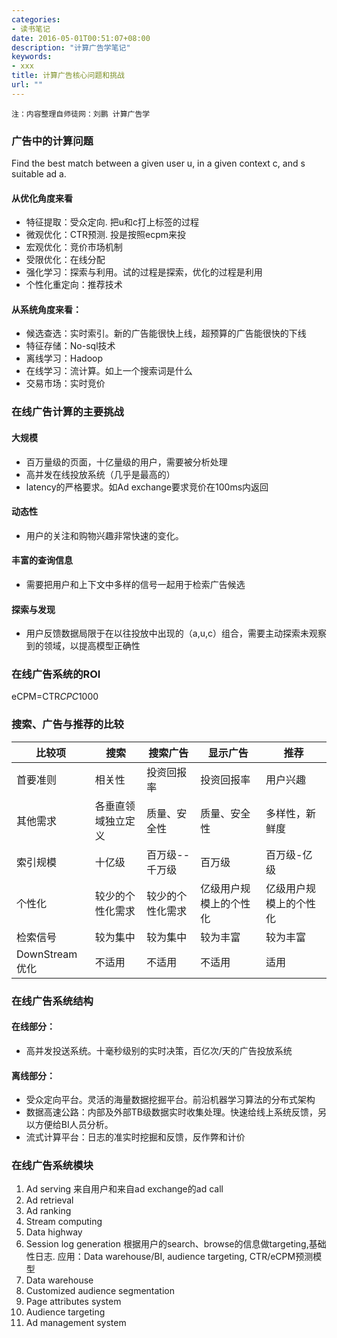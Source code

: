 ```yaml
---
categories:
- 读书笔记
date: 2016-05-01T00:51:07+08:00
description: "计算广告学笔记"
keywords:
- xxx
title: 计算广告核心问题和挑战
url: ""
---
```


```
注：内容整理自师徒网：刘鹏 计算广告学
```

### 广告中的计算问题
Find the best match between a given user u, in a given context c, and s suitable ad a.

#### 从优化角度来看
- 特征提取：受众定向. 把u和c打上标签的过程
- 微观优化：CTR预测. 投是按照ecpm来投
- 宏观优化：竞价市场机制
- 受限优化：在线分配
- 强化学习：探索与利用。试的过程是探索，优化的过程是利用
- 个性化重定向：推荐技术

#### 从系统角度来看：
- 候选查选：实时索引。新的广告能很快上线，超预算的广告能很快的下线
- 特征存储：No-sql技术
- 离线学习：Hadoop
- 在线学习：流计算。如上一个搜索词是什么
- 交易市场：实时竞价

### 在线广告计算的主要挑战

#### 大规模

- 百万量级的页面，十亿量级的用户，需要被分析处理
- 高并发在线投放系统（几乎是最高的）
- latency的严格要求。如Ad exchange要求竞价在100ms内返回

#### 动态性

- 用户的关注和购物兴趣非常快速的变化。

#### 丰富的查询信息

- 需要把用户和上下文中多样的信号一起用于检索广告候选

#### 探索与发现

- 用户反馈数据局限于在以往投放中出现的（a,u,c）组合，需要主动探索未观察到的领域，以提高模型正确性

### 在线广告系统的ROI

eCPM=CTR*CPC*1000

### 搜索、广告与推荐的比较

|比较项|搜索|搜索广告|	显示广告|推荐|
|----|----|----|----|----|
|首要准则| 	相关性	|投资回报率	|投资回报率	|用户兴趣| 
|其他需求|	各垂直领域独立定义|	质量、安全性|	质量、安全性	|多样性，新鲜度|
|索引规模|	十亿级	|百万级--千万级	|百万级	|百万级-亿级|
|个性化|	较少的个性化需求|	较少的个性化需求|	亿级用户规模上的个性化|	亿级用户规模上的个性化|
|检索信号|	较为集中	|较为集中|	较为丰富|	较为丰富|
|DownStream优化|	不适用|	不适用|	不适用	|适用|


### 在线广告系统结构

#### 在线部分：

- 高并发投送系统。十毫秒级别的实时决策，百亿次/天的广告投放系统

#### 离线部分：

- 受众定向平台。灵活的海量数据挖掘平台。前沿机器学习算法的分布式架构
- 数据高速公路：内部及外部TB级数据实时收集处理。快速给线上系统反馈，另以方便给BI人员分析。
- 流式计算平台：日志的准实时挖掘和反馈，反作弊和计价

### 在线广告系统模块

1. Ad serving  来自用户和来自ad exchange的ad call
2. Ad retrieval
3. Ad ranking
4. Stream computing
5. Data highway
6. Session log generation 根据用户的search、browse的信息做targeting,基础性日志. 应用：Data warehouse/BI, audience targeting, CTR/eCPM预测模型
7. Data warehouse
8. Customized audience segmentation
9. Page attributes system
10. Audience targeting
11. Ad management system
